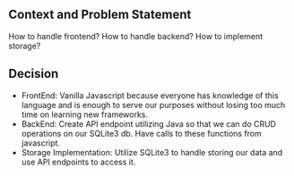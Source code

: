## Context and Problem Statement

How to handle frontend?
How to handle backend?
How to implement storage?

## Decision 

- FrontEnd: Vanilla Javascript because everyone has knowledge of this language and is enough to serve our purposes without losing too much time on learning new frameworks.
- BackEnd: Create API endpoint utilizing Java so that we can do CRUD operations on our SQLite3 db. Have calls to these functions from javascript.
- Storage Implementation: Utilize SQLite3 to handle storing our data and use API endpoints to access it.

